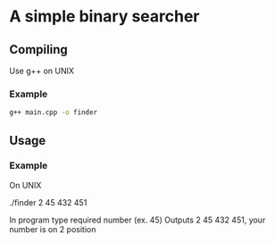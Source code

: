 # A simple binary searcher

## Compiling
Use g++ on UNIX
### Example
```bash
g++ main.cpp -o finder
```
## Usage
### Example
On UNIX

./finder 2 45 432 451

In program type required number (ex. 45)
Outputs 2 45 432 451, your number is on 2 position
